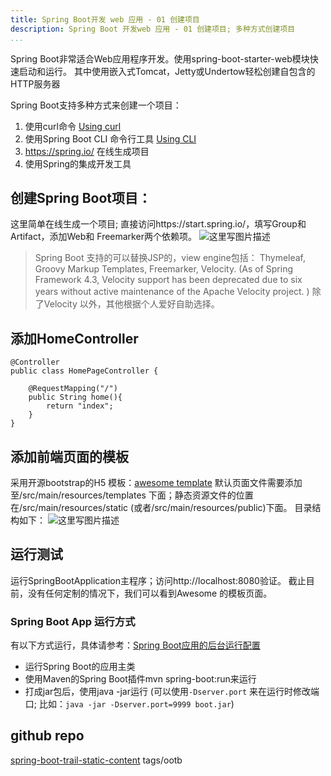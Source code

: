 ```yaml
---
title: Spring Boot开发 web 应用 - 01 创建项目
description: Spring Boot 开发web 应用 - 01 创建项目; 多种方式创建项目
...
```

Spring Boot非常适合Web应用程序开发。使用spring-boot-starter-web模块快速启动和运行。 其中使用嵌入式Tomcat，Jetty或Undertow轻松创建自包含的HTTP服务器

Spring Boot支持多种方式来创建一个项目：

 1. 使用curl命令 [Using curl](https://spring.io/guides/tutorials/spring-security-and-angular-js/#using-curl)
 2. 使用Spring Boot CLI 命令行工具 [Using CLI](http://docs.spring.io/spring-boot/docs/current/reference/htmlsingle/#getting-started-installing-the-cli)
 3. https://spring.io/  在线生成项目
 4. 使用Spring的集成开发工具

## 创建Spring Boot项目：
这里简单在线生成一个项目; 直接访问https://start.spring.io/，填写Group和Artifact，添加Web和 Freemarker两个依赖项。
![这里写图片描述](http://img.blog.csdn.net/20170613085631210?watermark/2/text/aHR0cDovL2Jsb2cuY3Nkbi5uZXQvY2hvZWxlYQ==/font/5a6L5L2T/fontsize/400/fill/I0JBQkFCMA==/dissolve/70/gravity/SouthEast)

> Spring Boot 支持的可以替换JSP的，view engine包括： Thymeleaf, Groovy Markup Templates, Freemarker, Velocity. (As of Spring Framework 4.3, Velocity support has been deprecated due to six years without active maintenance of the Apache Velocity project. ) 除了Velocity 以外，其他根据个人爱好自助选择。

## 添加HomeController
```
@Controller
public class HomePageController {
	
	@RequestMapping("/")
	public String home(){
		return "index";
	}
}
```

## 添加前端页面的模板
采用开源bootstrap的H5 模板：[awesome template](http://www.templatemo.com/preview/templatemo_450_awesome)
默认页面文件需要添加至/src/main/resources/templates 下面；静态资源文件的位置在/src/main/resources/static (或者/src/main/resources/public)下面。
目录结构如下：
![这里写图片描述](http://img.blog.csdn.net/20170613091118932?watermark/2/text/aHR0cDovL2Jsb2cuY3Nkbi5uZXQvY2hvZWxlYQ==/font/5a6L5L2T/fontsize/400/fill/I0JBQkFCMA==/dissolve/70/gravity/SouthEast)

## 运行测试
运行SpringBootApplication主程序；访问http://localhost:8080验证。 截止目前，没有任何定制的情况下，我们可以看到Awesome 的模板页面。
### Spring Boot App 运行方式
有以下方式运行，具体请参考：[Spring Boot应用的后台运行配置](http://blog.didispace.com/spring-boot-run-backend/)
* 运行Spring Boot的应用主类
* 使用Maven的Spring Boot插件mvn spring-boot:run来运行
* 打成jar包后，使用java -jar运行  (可以使用`-Dserver.port` 来在运行时修改端口; 比如：`java -jar -Dserver.port=9999 boot.jar`)
## github repo
[spring-boot-trail-static-content](https://github.com/choelea/spring-boot-trail-static-content.git)   tags/ootb